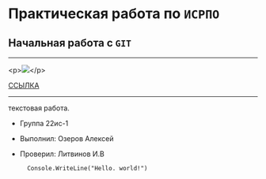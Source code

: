 # Практическая работа по ``ИСРПО``

## Начальная работа с ``GIT``

-----

<р><img src="https://avatars.mds.yandex.net/i?id=9b1a98d2ba397682e0a7819897baa929663ba970-12608033-images-thumbs&n=13" widht="400"></р>

<p><a href="https://www.youtube.com/watch?v=Qu9YjCqQUeU">ССЫЛКА</a></p>

-----

текстовая работа.

* Группа 22ис-1
* Выполнил: Озеров Алексей
* Проверил: Литвинов И.В

        Console.WriteLine("Hello. world!")
